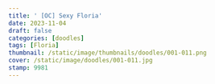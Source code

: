 ```yaml
---
title: ' [OC] Sexy Floria'
date: 2023-11-04
draft: false
categories: [doodles]
tags: [Floria]
thumbnail: /static/image/thumbnails/doodles/001-011.png
cover: /static/image/doodles/001-011.jpg
stamp: 9981
---
```


